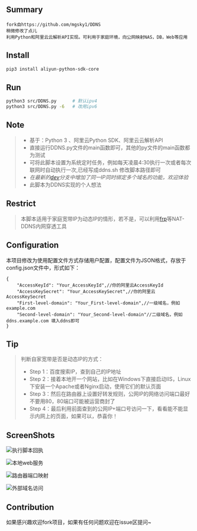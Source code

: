 ## Summary
```
fork自https://github.com/mgsky1/DDNS 
稍微修改了点儿 
利用Python和阿里云云解析API实现。可利用于家庭环境，向公网映射NAS，DB，Web等应用
```

## Install

```bash
pip3 install aliyun-python-sdk-core
```

## Run
```bash
python3 src/DDNS.py      # 默认ipv4
python3 src/DDNS.py -6   # 改用ipv6
```


## Note
> * 基于：Python 3 、阿里云Python SDK、阿里云云解析API
> * 直接运行DDNS.py文件的main函数即可，其他的py文件的main函数都为测试
> * 可将此脚本设置为系统定时任务，例如每天凌晨4:30执行一次或者每次联网时自动执行一次,已经写成ddns.sh 修改脚本路径即可
> * *在最新的[dev](https://github.com/mgsky1/DDNS/tree/dev)分支中增加了同一IP同时绑定多个域名的功能，欢迎体验*
> * 此脚本为DDNS实现的个人想法

## Restrict
> 本脚本适用于家庭宽带IP为动态IP的情形，若不是，可以利用[frp](https://github.com/fatedier/frp)等NAT-DDNS内网穿透工具
## Configuration
本项目修改为使用配置文件方式存储用户配置，配置文件为JSON格式，存放于config.json文件中，形式如下：
```
{
    "AccessKeyId": "Your_AccessKeyId",//你的阿里云AccessKeyId
    "AccessKeySecret": "Your_AccessKeySecret",//你的阿里云AccessKeySecret
    "First-level-domain": "Your_First-level-domain",//一级域名，例如 example.com
    "Second-level-domain": "Your_Second-level-domain"//二级域名，例如 ddns.example.com 填入ddns即可
}
```
## Tip
> 判断自家宽带是否是动态IP的方式：
> * Step 1：百度搜索IP，查到自己的IP地址
> * Step 2：接着本地开一个网站，比如在Windows下直接启动IIS，Linux下安装一个Apache或者Nginx启动，使用它们的默认页面
> * Step 3：然后在路由器上设置好转发规则，公网IP的网络访问端口最好不要用80，80端口可能被运营商封了
> * Step 4：最后利用前面查到的公网IP+端口号访问一下，看看能不能显示内网上的页面，如果可以，恭喜你！
## ScreenShots


![执行脚本回执](https://tva1.sinaimg.cn/large/006tNbRwgy1g9t4cvp3hpj30ja04kt9j.jpg)

![本地web服务](https://tva1.sinaimg.cn/large/006tNbRwgy1g9t49q2g7uj31ux0u0gs5.jpg)

![路由器端口映射](https://tva1.sinaimg.cn/large/006tNbRwgy1g9t4aqvzpmj31g60b6dgt.jpg)

![外部域名访问](https://tva1.sinaimg.cn/large/006tNbRwgy1g9t4b6i337j31z20r2agf.jpg)


## Contribution
如果感兴趣欢迎fork项目，如果有任何问题欢迎在issue区提问~

